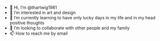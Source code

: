 - 👋 Hi, I’m @thartwig1981
- 👀 I’m interested in art and design
- 🌱 I’m currently learning to have only lucky days in my life and in my head positive thoughts
- 💞️ I’m looking to collaborate  with other people and my family
- 📫 How to reach me by email 

<!---
thartwig1981/thartwig1981 is a ✨ special ✨ repository because its `README.md` (this file) appears on your GitHub profile.
You can click the Preview link to take a look at your changes.
--->
